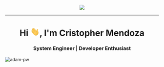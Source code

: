 <p align="center">
  <img src="https://github.com/thompsonemerson/thompsonemerson/raw/master/cover-thompson.png" height="200"/>
</p>

</p>
<hr>
<h1 align="center">Hi <img src="https://raw.githubusercontent.com/ABSphreak/ABSphreak/master/gifs/Hi.gif" width="30px">, I'm Cristopher Mendoza</h1>
<h3 align="center">System Engineer | Developer Enthusiast</h3>
<p align="center">
</p>

<p><img align="center" src="https://github-readme-streak-stats.herokuapp.com/?user=cristophervmendoza-pw&theme=dark&background=0d1117&date_format=M%20j%5B%2C%20Y%5D" alt="adam-pw" /></p>
